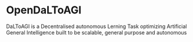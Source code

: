 # OpenDaLToAGI
 DaLToAGI is a Decentralised autonomous Lerning Task optimizing Artificial General Intelligence built to be scalable, general purpose and autonomous
